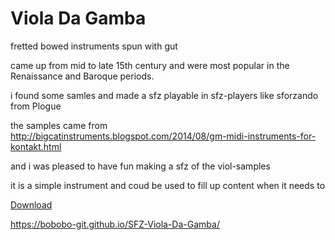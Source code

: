 # Viola Da Gamba
fretted bowed instruments spun with gut  

came up from mid to late 15th century and were most popular in the Renaissance and Baroque periods.

i found some samles and made a sfz playable in sfz-players like sforzando from Plogue

the samples came from
http://bigcatinstruments.blogspot.com/2014/08/gm-midi-instruments-for-kontakt.html

and i was pleased to have fun making a sfz of the viol-samples  

it is a simple instrument and coud be used to fill up content when it needs to   

[Download](sfz/violadagamba.zip)


<https://bobobo-git.github.io/SFZ-Viola-Da-Gamba/>
